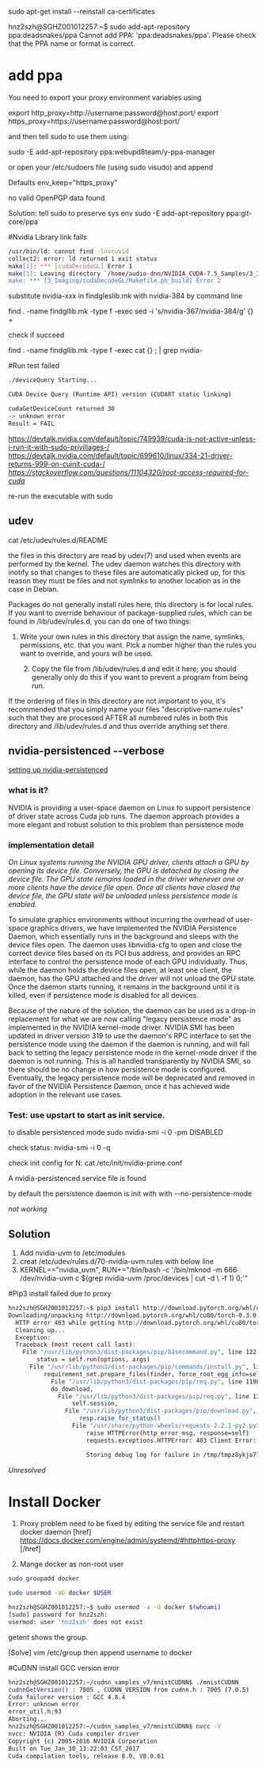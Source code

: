sudo apt-get install --reinstall ca-certificates

hnz2szh@SGHZ001012257:~$ sudo add-apt-repository ppa:deadsnakes/ppa
Cannot add PPA: 'ppa:deadsnakes/ppa'.
Please check that the PPA name or format is correct.

# add ppa
You need to export your proxy environment variables using

export http_proxy=http://username:password@host:port/
export https_proxy=https://username:password@host:port/

and then tell sudo to use them using:

 sudo -E add-apt-repository ppa:webupd8team/y-ppa-manager

or open your /etc/sudoers file (using sudo visudo) and append

Defaults env_keep="https_proxy"


no valid OpenPGP data found


Solution: tell sudo to preserve sys env
sudo -E add-apt-repository ppa:git-core/ppa



#Nvidia Library link fails
```bash
/usr/bin/ld: cannot find -lnvcuvid
collect2: error: ld returned 1 exit status
make[1]: *** [cudaDecodeGL] Error 1
make[1]: Leaving directory `/home/audio-dnn/NVIDIA_CUDA-7.5_Samples/3_Imaging/cudaDecodeGL'
make: *** [3_Imaging/cudaDecodeGL/Makefile.ph_build] Error 2
```

substitute nvidia-xxx in findgleslib.mk with nvidia-384 by command line

find . -name findgllib.mk -type f -exec sed -i 's/nvidia-367/nvidia-384/g' {} +

check if succeed

find . -name findgllib.mk -type f -exec cat {} \; | grep nvidia-

#Run test failed
```bash
./deviceQuery Starting...

CUDA Device Query (Runtime API) version (CUDART static linking)

cudaGetDeviceCount returned 30
-> unknown error
Result = FAIL
```
https://devtalk.nvidia.com/default/topic/749939/cuda-is-not-active-unless-i-run-it-with-sudo-privillages-/
https://devtalk.nvidia.com/default/topic/699610/linux/334-21-driver-returns-999-on-cuinit-cuda-/
*https://stackoverflow.com/questions/11104320/root-access-required-for-cuda*



re-run the executable with sudo 

## udev
cat /etc/udev/rules.d/README

the files in this directory are read by udev(7) and used when events
are performed by the kernel.  The udev daemon watches this directory
with inotify so that changes to these files are automatically picked
up, for this reason they must be files and not symlinks to another
location as in the case in Debian.

Packages do not generally install rules here, this directory is for
local rules.  If you want to override behaviour of package-supplied
rules, which can be found in /lib/udev/rules.d, you can do one of
two things:

 1) Write your own rules in this directory that assign the name,
     symlinks, permissions, etc. that you want.  Pick a number higher
         than the rules you want to override, and yours will be used.

	  2) Copy the file from /lib/udev/rules.d and edit it here; you
	      should generally only do this if you want to prevent a program
	          from being run.


If the ordering of files in this directory are not important to you,
it's recommended that you simply name your files "descriptive-name.rules"
such that they are processed AFTER all numbered rules in both this
directory and /lib/udev/rules.d and thus override anything set there.

## nvidia-persistenced --verbose 
[setting up nvidia-persistenced](https://devtalk.nvidia.com/default/topic/995248/setting-up-nvidia-persistenced/)

### what is it? 
NVIDIA is providing a user-space daemon on Linux to support persistence of driver state across Cuda job runs. The daemon approach provides a more elegant and robust solution to this problem than persistence mode
### implementation detail


*On Linux systems running the NVIDIA GPU driver, clients attach a GPU by opening its device file. Conversely, the GPU is detached by closing the device file. The GPU state remains loaded in the driver whenever one or more clients have the device file open. Once all clients have closed the device file, the GPU state will be unloaded unless persistence mode is enabled.*

To simulate graphics environments without incurring the overhead of user-space graphics drivers, we have implemented the NVIDIA Persistence Daemon, which essentially runs in the background and sleeps with the device files open. The daemon uses libnvidia-cfg to open and close the correct device files based on its PCI bus address, and provides an RPC interface to control the persistence mode of each GPU individually. Thus, while the daemon holds the device files open, at least one client, the daemon, has the GPU attached and the driver will not unload the GPU state. Once the daemon starts running, it remains in the background until it is killed, even if persistence mode is disabled for all devices.

Because of the nature of the solution, the daemon can be used as a drop-in replacement for what we are now calling "legacy persistence mode" as implemented in the NVIDIA kernel-mode driver. NVIDIA SMI has been updated in driver version 319 to use the daemon's RPC interface to set the persistence mode using the daemon if the daemon is running, and will fall back to setting the legacy persistence mode in the kernel-mode driver if the daemon is not running. This is all handled transparently by NVIDIA SMI, so there should be no change in how persistence mode is configured. Eventually, the legacy persistence mode will be deprecated and removed in favor of the NVIDIA Persistence Daemon, once it has achieved wide adoption in the relevant use cases.

### Test: use upstart to start as init service.
to disable persistenced mode
sudo nvidia-smi -i 0 -pm DISABLED  

check status:
nvidia-smi -i 0 -q

check init config for N:
cat /etc/init/nvidia-prime.conf

A nvidia-persistenced.service file is found 

by default the persistence daemon is init with with --no-persistence-mode

*not working*

## Solution

1. Add nvidia-uvm to /etc/modules
2. creat /etc/udev/rules.d/70-nvidia-uvm.rules with below line
3. KERNEL=="nvidia_uvm", RUN+="/bin/bash -c '/bin/mknod -m 666 /dev/nvidia-uvm c $(grep nvidia-uvm /proc/devices | cut -d \  -f 1) 0;'"

#Pip3 install failed due to proxy
```bash
hnz2szh@SGHZ001012257:~$ pip3 install http://download.pytorch.org/whl/cu80/torch-0.3.0.post4-cp36-cp36m-linux_x86_64.wh
Downloading/unpacking http://download.pytorch.org/whl/cu80/torch-0.3.0.post4-cp36-cp36m-linux_x86_64.wh
  HTTP error 403 while getting http://download.pytorch.org/whl/cu80/torch-0.3.0.post4-cp36-cp36m-linux_x86_64.wh
  Cleaning up...
  Exception:
  Traceback (most recent call last):
    File "/usr/lib/python3/dist-packages/pip/basecommand.py", line 122, in main
        status = self.run(options, args)
	  File "/usr/lib/python3/dist-packages/pip/commands/install.py", line 278, in run
	      requirement_set.prepare_files(finder, force_root_egg_info=self.bundle, bundle=self.bundle)
	        File "/usr/lib/python3/dist-packages/pip/req.py", line 1198, in prepare_files
		    do_download,
		      File "/usr/lib/python3/dist-packages/pip/req.py", line 1376, in unpack_url
		          self.session,
			    File "/usr/lib/python3/dist-packages/pip/download.py", line 547, in unpack_http_url
			        resp.raise_for_status()
				  File "/usr/share/python-wheels/requests-2.2.1-py2.py3-none-any.whl/requests/models.py", line 773, in raise_for_status
				      raise HTTPError(http_error_msg, response=self)
				      requests.exceptions.HTTPError: 403 Client Error: Forbidden

				      Storing debug log for failure in /tmp/tmpz8ykja77

```
*Unresolved*

# Install Docker
1. Proxy problem need to be fixed by editing the service file and restart docker daemon
[href] https://docs.docker.com/engine/admin/systemd/#httphttps-proxy [/href]

2. Mange docker as non-root user
```bash
sudo groupadd docker

sudo usermod -aG docker $USER

hnz2szh@SGHZ001012257:~$ sudo usermod -a -G docker $(whoami)
[sudo] password for hnz2szh: 
usermod: user 'hnz2szh' does not exist
```
getent shows the group. 

[Solve] vim /etc/group  then append username to docker

#CuDNN install GCC version error
```bash
hnz2szh@SGHZ001012257:~/cudnn_samples_v7/mnistCUDNN$ ./mnistCUDNN 
cudnnGetVersion() : 7005 , CUDNN_VERSION from cudnn.h : 7005 (7.0.5)
Cuda failurer version : GCC 4.8.4
Error: unknown error
error_util.h:93
Aborting...
hnz2szh@SGHZ001012257:~/cudnn_samples_v7/mnistCUDNN$ nvcc -V
nvcc: NVIDIA (R) Cuda compiler driver
Copyright (c) 2005-2016 NVIDIA Corporation
Built on Tue_Jan_10_13:22:03_CST_2017
Cuda compilation tools, release 8.0, V8.0.61
```


